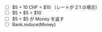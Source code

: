 - [ ] $5 + 10 CHF = $10 （レートが 2:1 の場合）
- [ ] $5 + $5 = $10
- [ ] $5 + $5 が Money を返す
- [ ] Bank.reduce(Money)
